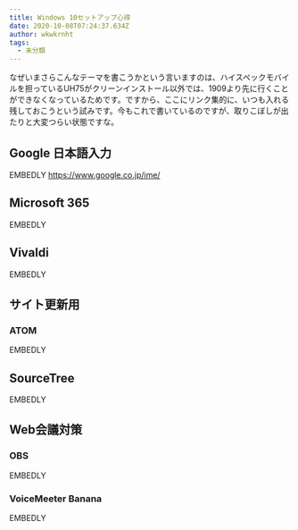 ```yaml
---
title: Windows 10セットアップ心得
date: 2020-10-08T07:24:37.634Z
author: wkwkrnht
tags:
  - 未分類
---
```

なぜいまさらこんなテーマを書こうかという言いますのは、ハイスペックモバイルを担っているUH75がクリーンインストール以外では、1909より先に行くことができなくなっているためです。ですから、ここにリンク集的に、いつも入れる残しておこうという試みです。今もこれで書いているのですが、取りこぼしが出たりと大変つらい状態ですな。

## Google 日本語入力

EMBEDLY https://www.google.co.jp/ime/

## Microsoft 365

EMBEDLY 

## Vivaldi

EMBEDLY 

## サイト更新用

### ATOM

EMBEDLY 

## SourceTree

EMBEDLY 

## Web会議対策

### OBS

EMBEDLY 

### VoiceMeeter Banana

EMBEDLY 